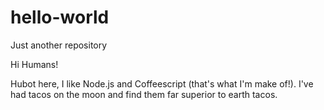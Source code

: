 # hello-world
Just another repository

Hi Humans!

Hubot here, I like Node.js and Coffeescript (that's what I'm make of!).
I've had tacos on the moon and find them far superior to earth tacos.
